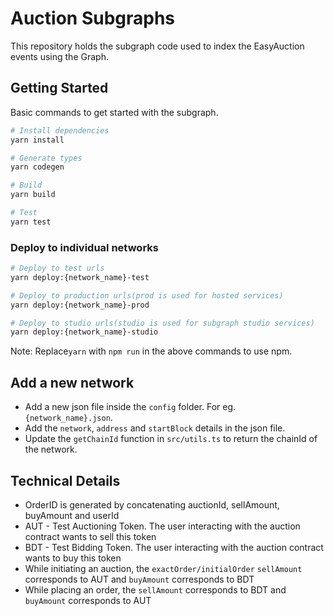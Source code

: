 # Auction Subgraphs

This repository holds the subgraph code used to index the EasyAuction events using the Graph.

## Getting Started
Basic commands to get started with the subgraph.
```bash
# Install dependencies
yarn install

# Generate types
yarn codegen

# Build
yarn build

# Test
yarn test
```

### Deploy to individual networks
```bash
# Deploy to test urls
yarn deploy:{network_name}-test

# Deploy to production urls(prod is used for hosted services)
yarn deploy:{network_name}-prod

# Deploy to studio urls(studio is used for subgraph studio services)
yarn deploy:{network_name}-studio
```
Note: Replace`yarn` with `npm run` in the above commands to use npm.


## Add a new network
* Add a new json file inside the `config` folder. For eg. `{network_name}.json`.
* Add the `network`, `address` and `startBlock` details in the json file.
* Update the `getChainId` function in `src/utils.ts` to return the chainId of the network.


## Technical Details
* OrderID is generated by concatenating auctionId, sellAmount, buyAmount and userId
* AUT - Test Auctioning Token. The user interacting with the auction contract wants to sell this token
* BDT - Test Bidding Token. The user interacting with the auction contract wants to buy this token
* While initiating an auction, the `exactOrder/initialOrder` `sellAmount` corresponds to AUT and `buyAmount` corresponds to BDT
* While placing an order, the `sellAmount` corresponds to BDT and `buyAmount` corresponds to AUT